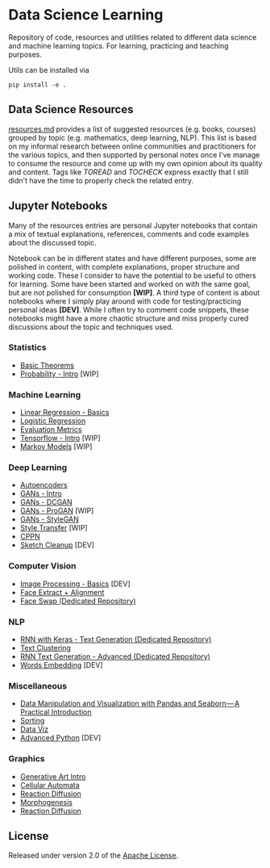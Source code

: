 # Data Science Learning
Repository of code, resources and utilities related to different data science and machine learning topics. For learning, practicing and teaching purposes.

Utils can be installed via

    pip install -e .

## Data Science Resources
[resources.md](resources.md) provides a list of suggested resources (e.g. books, courses) grouped by topic (e.g. mathematics, deep learning, NLP). This list is based on my informal research between online communities and practitioners for the various topics, and then supported by personal notes once I've manage to consume the resource and come up with my own opinion about its quality and content. Tags like *TOREAD* and *TOCHECK* express exactly that I still didn't have the time to properly check the related entry.


## Jupyter Notebooks
Many of the resources entries are personal Jupyter notebooks that contain a mix of textual explanations, references, comments and code examples about the discussed topic.

Notebook can be in different states and have different purposes, some are polished in content, with complete explanations, proper structure and working code. These I consider to have the potential to be useful to others for learning. Some have been started and worked on with the same goal, but are not polished for consumption **[WIP]**.
A third type of content is about notebooks where I simply play around with code for testing/practicing personal ideas **[DEV]**. While I often try to comment code snippets, these notebooks might have a more chaotic structure and miss properly cured discussions about the topic and techniques used.


### Statistics
* [Basic Theorems](statistics/Statistics%20-%20Basic%20Theorems.ipynb)
* [Probability - Intro](statistics/Probability%20-%20Intro.ipynb) [WIP]

### Machine Learning
* [Linear Regression - Basics](machine%20learning/Linear%20Regression%20-%20Basics.ipynb)
* [Logistic Regression](machine%20learning/Logistic%20Regression.ipynb)
* [Evaluation Metrics](machine%20learning/Evaluation%20Metrics.ipynb)
* [Tensorflow - Intro](machine%20learning/Tensorflow%20-%20Intro.ipynb) [WIP]
* [Markov Models](machine%20learning/Markov%20Models.ipynb) [WIP]

### Deep Learning
* [Autoencoders](deep%20learning/autoencoders/Autoencoders.ipynb)
* [GANs - Intro](deep%20learning/GANs%20-%20Intro.ipynb)
* [GANs - DCGAN](deep%20learning/GAN/DCGAN.ipynb)
* [GANs - ProGAN](deep%20learning/GAN/ProGAN.ipynb) [WIP]
* [GANs - StyleGAN](deep%20learning/StyleGAN)
* [Style Transfer](deep%20learning/Style%20Transfer%20-%20Intro.ipynb) [WIP]
* [CPPN](deep%20learning/CPPN/CPPN.ipynb)
* [Sketch Cleanup](deep%20learning/Sketch%20Cleanup.ipynb) [DEV]

### Computer Vision
* [Image Processing - Basics](image%20processing/Image%20Processing%20-%20Basics.ipynb) [DEV]
* [Face Extract + Alignment](face_utils)
* [Face Swap (Dedicated Repository)](https://github.com/5agado/face-swap)

### NLP
* [RNN with Keras - Text Generation (Dedicated Repository)](https://github.com/5agado/recurrent-neural-networks-intro/blob/master/RNN%20with%20Keras%20-%20Text%20Generation.ipynb) 
* [Text Clustering](nlp/Text%20Clustering.ipynb)
* [RNN Text Generation - Advanced (Dedicated Repository)](https://github.com/5agado/recurrent-neural-networks-intro/blob/master/RNN%Text%20Generation%20-%20Advanced.ipynb)
* [Words Embedding](nlp/Words%20Embeddings.ipynb) [DEV]

### Miscellaneous
* [Data Manipulation and Visualization with Pandas and Seaborn — A Practical Introduction](data%20analysis/Pandas%20and%20Seaborn.ipynb) 
* [Sorting](miscellaneous/Sorting.ipynb)
* [Data Viz](data%20analysis/Data%20Viz%20-%20Intro.ipynb)
* [Advanced Python](miscellaneous/Advanced%20Python.ipynb) [DEV]

### Graphics
* [Generative Art Intro](graphics/Generative%20Art%20-%20Intro.ipynb)
* [Cellular Automata](cellular%20automata/Cellular%20Automata.ipynb)
* [Reaction Diffusion](graphics/reaction_diffusion/Reaction%20Diffusion.ipynb)
* [Morphogenesis](graphics/morphogenesis)
* [Reaction Diffusion](graphics/reaction_diffusion)
	
## License

Released under version 2.0 of the [Apache License].

[Apache license]: http://www.apache.org/licenses/LICENSE-2.0
